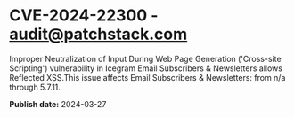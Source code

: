 # CVE-2024-22300 - audit@patchstack.com

Improper Neutralization of Input During Web Page Generation ('Cross-site Scripting') vulnerability in Icegram Email Subscribers & Newsletters allows Reflected XSS.This issue affects Email Subscribers & Newsletters: from n/a through 5.7.11.



**Publish date:** 2024-03-27
